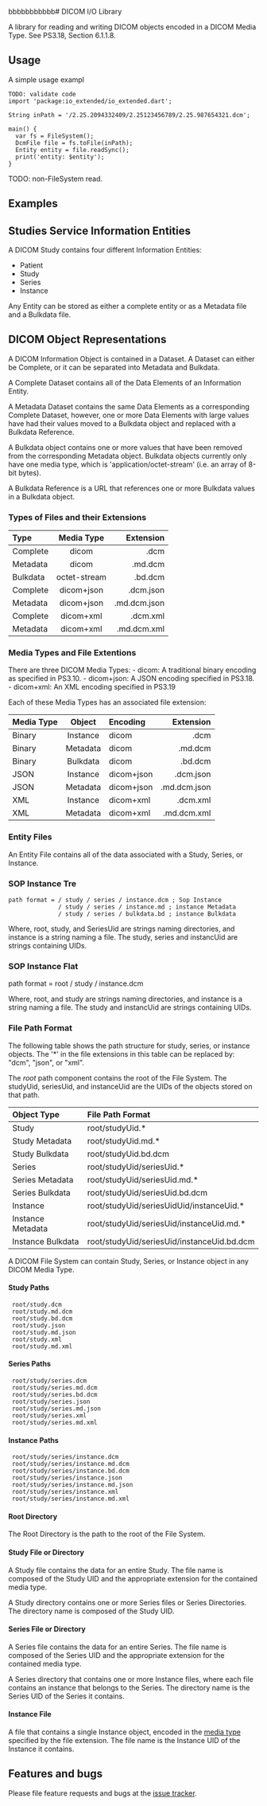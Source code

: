 bbbbbbbbbbb# DICOM I/O Library

A library for reading and writing DICOM objects encoded in a
DICOM Media Type. See PS3.18, Section 6.1.1.8.

## Usage

A simple usage exampl

    TODO: validate code
    import 'package:io_extended/io_extended.dart';
    
    String inPath = '/2.25.2094332409/2.25123456789/2.25.987654321.dcm';

    main() {
      var fs = FileSystem();
      DcmFile file = fs.toFile(inPath);
      Entity entity = file.readSync();
      print('entity: $entity');
    }
   TODO: non-FileSystem read.
## Examples

## Studies Service Information Entities

A DICOM Study contains four different Information Entities:

- Patient
- Study
- Series
- Instance

Any Entity can be stored as either a complete entity or as a  Metadata file and a Bulkdata file.

## DICOM Object Representations

A DICOM Information Object is contained in a Dataset.  A Dataset can either be Complete, or it 
can be separated into Metadata and Bulkdata. 

A Complete Dataset contains all of the Data Elements of an Information Entity.

A Metadata Dataset contains the same Data Elements as a corresponding Complete Dataset, however, one
 or more Data Elements with large values have had their values moved to a Bulkdata object and 
 replaced with a Bulkdata Reference.

A Bulkdata object contains one or more values that have been removed from the corresponding
Metadata object. Bulkdata objects currently only have one media type, which is 
'application/octet-stream' (i.e. an array of 8-bit bytes). 
 
A Bulkdata Reference is a URL that references one or more Bulkdata values in a Bulkdata object.

### Types of Files and their Extensions

| Type       | Media Type   |    Extension |
| :---       |  :----:      |         ---: |
| Complete   | dicom        |         .dcm |
| Metadata   | dicom        |      .md.dcm |
| Bulkdata   | octet-stream |      .bd.dcm |
| Complete   | dicom+json   |    .dcm.json |
| Metadata   | dicom+json   | .md.dcm.json |
| Complete   | dicom+xml    |     .dcm.xml |
| Metadata   | dicom+xml    |  .md.dcm.xml |


### Media Types and File Extentions

There are three DICOM Media Types:
    - dicom: A traditional binary encoding as specified in PS3.10.
    - dicom+json: A JSON encoding specified in PS3.18.
    - dicom+xml: An XML encoding specified in PS3.19

Each of these Media Types has an associated file extension:

| Media Type | Object   | Encoding   | Extension    |
|:----       | :----:   |  :----     |        ----: |
| Binary     | Instance | dicom      | .dcm         |
| Binary     | Metadata | dicom      | .md.dcm      |
| Binary     | Bulkdata | dicom      | .bd.dcm      |
| JSON       | Instance | dicom+json | .dcm.json    |
| JSON       | Metadata | dicom+json | .md.dcm.json |
| XML        | Instance | dicom+xml  | .dcm.xml     |
| XML        | Metadata | dicom+xml  | .md.dcm.xml  |


### Entity Files

An Entity File contains all of the data associated with a Study, Series, or Instance.

### SOP Instance Tre

    path format = / study / series / instance.dcm ; Sop Instance
                  / study / series / instance.md ; instance Metadata
                  / study / series / bulkdata.bd ; instance Bulkdata

Where, root, study, and SeriesUid are strings naming directories, and instance is a string
naming a file. The study, series and instancUid are strings containing UIDs.

### SOP Instance Flat

path format = root / study / instance.dcm

Where, root, and study are strings naming directories, and instance is a string
naming a file. The study and instancUid are strings containing UIDs.



### File Path Format

The following table shows the path structure for study, series, or instance objects.  The '*' in 
the file extensions in this table can be replaced by: "dcm", "json", or "xml".

The *root* path component contains the root of the File System. The studyUid, seriesUid, and 
instanceUid are the UIDs of the objects stored on that path.

| **Object Type**   | **File Path Format** |
| :----             | :----            |
| Study             | root/studyUid.* |
| Study Metadata    | root/studyUid.md.* |
| Study Bulkdata    | root/studyUid.bd.dcm |
| Series            | root/studyUid/seriesUid.*  |
| Series Metadata   | root/studyUid/seriesUid.md.*  |
| Series Bulkdata   | root/studyUid/seriesUid.bd.dcm  |
| Instance          | root/studyUid/seriesUidUid/instanceUid.*  |
| Instance Metadata | root/studyUid/seriesUid/instanceUid.md.* |
| Instance Bulkdata | root/studyUid/seriesUid/instanceUid.bd.dcm  |


A DICOM File System can contain Study, Series, or Instance object in any DICOM Media Type.


#### Study Paths
     
     root/study.dcm
     root/study.md.dcm
     root/study.bd.dcm
     root/study.json
     root/study.md.json
     root/study.xml
     root/study.md.xml
                
#### Series Paths

     root/study/series.dcm
     root/study/series.md.dcm
     root/study/series.bd.dcm
     root/study/series.json
     root/study/series.md.json
     root/study/series.xml
     root/study/series.md.xml
     
#### Instance Paths

     root/study/series/instance.dcm  
     root/study/series/instance.md.dcm
     root/study/series/instance.bd.dcm
     root/study/series/instance.json  
     root/study/series/instance.md.json
     root/study/series/instance.xml
     root/study/series/instance.md.xml 

#### Root Directory

The Root Directory is the path to the root of the File
System.

#### Study File or Directory

A Study file contains the data for an entire Study. The file name is composed of the Study UID 
and the appropriate extension for the contained media type.

A Study directory contains one or more Series files or Series Directories. The directory name is 
composed of the Study UID.

#### Series File or Directory

A Series file contains the data for an entire Series. The file name is composed of the Series UID 
and the appropriate extension for the contained media type.

A Series directory that contains one or more Instance files, where each file contains an instance
that belongs to the Series. The directory name is the Series UID of the Series it contains.

#### Instance File

A file that contains a single Instance object, encoded in the [media type][MediaType] specified by
the file extension. The file name is the Instance UID of the Instance it contains.


## Features and bugs

Please file feature requests and bugs at the [issue tracker][tracker].

[MediaType]:
    http://dicom.nema.org/medical/dicom/current/output/html/part18.html#sect_6.1.1
[tracker]: http://example.com/issues/replaceme
